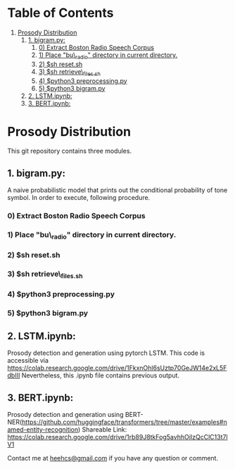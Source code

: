 
# Table of Contents

1.  [Prosody Distribution](#org92cfffe)
    1.  [1. bigram.py:](#org6461c75)
        1.  [0) Extract Boston Radio Speech Corpus](#org58b79d9)
        2.  [1) Place "bu\\<sub>radio</sub>" directory in current directory.](#orgbe5a599)
        3.  [2) $sh reset.sh](#org80f330d)
        4.  [3) $sh retrieve\\<sub>files.sh</sub>](#orga3e7152)
        5.  [4) $python3 preprocessing.py](#org23a3800)
        6.  [5) $python3 bigram.py](#orgb21b3e8)
    2.  [2. LSTM.ipynb:](#org6119821)
    3.  [3. BERT.ipynb:](#org9561adc)


<a id="org92cfffe"></a>

# Prosody Distribution

This git repository contains three modules.


<a id="org6461c75"></a>

## 1. bigram.py:

A naive probabilistic model that prints out the conditional probability of tone
symbol. In order to execute, following procedure.


<a id="org58b79d9"></a>

### 0) Extract Boston Radio Speech Corpus


<a id="orgbe5a599"></a>

### 1) Place "bu\\<sub>radio</sub>" directory in current directory.


<a id="org80f330d"></a>

### 2) $sh reset.sh


<a id="orga3e7152"></a>

### 3) $sh retrieve\\<sub>files.sh</sub>


<a id="org23a3800"></a>

### 4) $python3 preprocessing.py


<a id="orgb21b3e8"></a>

### 5) $python3 bigram.py


<a id="org6119821"></a>

## 2. LSTM.ipynb:

Prosody detection and generation using pytorch LSTM. 
This code is accessible via <https://colab.research.google.com/drive/1FkxnOhl6sUztp70GeJW14e2xL5FdbIII>
Nevertheless, this .ipynb file contains previous output.


<a id="org9561adc"></a>

## 3. BERT.ipynb:

Prosody detection and generation using
BERT-NER(<https://github.com/huggingface/transformers/tree/master/examples#named-entity-recognition>)
Shareable Link: <https://colab.research.google.com/drive/1rb89J8tkFog5avhhOiIzQcClC13t7lV1>

Contact me at heehcs@gmail.com if you have any question or comment.

